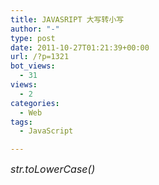```yaml
---
title: JAVASRIPT 大写转小写
author: "-"
type: post
date: 2011-10-27T01:21:39+00:00
url: /?p=1321
bot_views:
  - 31
views:
  - 2
categories:
  - Web
tags:
  - JavaScript

---
```

_<span style="font-size: medium;">str.toLowerCase()_